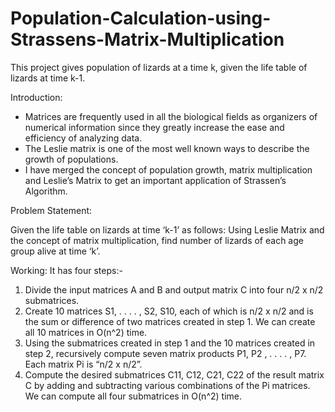 # Population-Calculation-using-Strassens-Matrix-Multiplication

This project gives population of lizards at a time k, given the life table of lizards at time k-1.

Introduction:

- Matrices are frequently used in all the biological fields as organizers of numerical information since they greatly increase the ease and efficiency of analyzing data. 
- The Leslie matrix is one of the most well known ways to describe the growth of populations.
- I have merged the concept of population growth, matrix multiplication and Leslie’s Matrix to get an important application of Strassen’s Algorithm.

Problem Statement:

Given the life table on lizards at time ‘k-1’ as follows:
Using Leslie Matrix and the concept of matrix multiplication, find number of lizards of each age group alive at time ‘k’.

Working:
It has four steps:- 
1. Divide the input matrices A and B and output matrix C into four  n/2 x n/2 submatrices.
2. Create 10 matrices S1, . . . . , S2, S10, each of which is n/2 x n/2 and is the sum or difference of two matrices created in step 1. We can create all 10 matrices in O(n^2) time. 
3. Using the submatrices created in step 1 and the 10 matrices created in step 2, recursively compute seven matrix products P1, P2 , . . . . , P7. Each matrix Pi is “n/2 x n/2”. 
4. Compute the desired submatrices C11, C12, C21, C22 of the result matrix C by adding and subtracting various combinations of the Pi matrices. We can compute all four submatrices in O(n^2) time.

